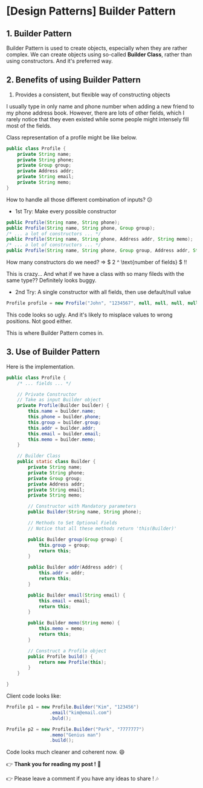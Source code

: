 # [Design Patterns] Builder Pattern


## 1. Builder Pattern

Builder Pattern is used to create objects, especially when they are rather complex.
We can create objects using so-called **Builder Class**, rather than using constructors. And it's preferred way.


## 2. Benefits of using Builder Pattern

1. Provides a consistent, but flexible way of constructing objects

I usually type in only name and phone number when adding a new friend to my phone address book.
However, there are lots of other fields, which I rarely notice that they even existed while some people might intensely fill most of the fields.

Class representation of a profile might be like below.

```java
public class Profile {
    private String name;
    private String phone;
    private Group group;
    private Address addr;
    private String email;
    private String memo;
}
```

How to handle all those different combination of inputs? :confused:

- 1st Try: Make every possible constructor

```java
public Profile(String name, String phone);
public Profile(String name, String phone, Group group);
/* ... a lot of constructors ... */
public Profile(String name, String phone, Address addr, String memo);
/* ... a lot of constructors ... */
public Profile(String name, String phone, Group group, Address addr, String email, String memo);
```

How many constructors do we need? => $ 2 ^ \text{number of fields} $ !!

This is crazy... And what if we have a class with so many fileds with the same type?? Definitely looks buggy.

- 2nd Try: A single constructor with all fields, then use default/null value

```java
Profile profile = new Profile("John", "1234567", null, null, null, null);
```

This code looks so ugly. And it's likely to misplace values to wrong positions. Not good either.

This is where Builder Pattern comes in.


## 3. Use of Builder Pattern

Here is the implementation.

```java
public class Profile {
    /* ... fields ... */

    // Private Constructor
    // Take as input Builder object
    private Profile(Builder builder) {
        this.name = builder.name;
        this.phone = builder.phone;
        this.group = builder.group;
        this.addr = builder.addr;
        this.email = builder.email;
        this.memo = builder.memo;
    }

    // Builder Class
    public static class Builder {
        private String name;
        private String phone;
        private Group group;
        private Address addr;
        private String email;
        private String memo;

        // Constructor with Mandatory parameters
        public Builder(String name, String phone);

        // Methods to Set Optional Fields
        // Notice that all these methods return 'this(Builder)'

        public Builder group(Group group) {
            this.group = group;
            return this;
        }

        public Builder addr(Address addr) {
            this.addr = addr;
            return this;
        }

        public Builder email(String email) {
            this.email = email;
            return this;
        }

        public Builder memo(String memo) {
            this.memo = memo;
            return this;
        }

        // Construct a Profile object
        public Profile build() {
            return new Profile(this);
        }
    }

}
```

Client code looks like:

```java
Profile p1 = new Profile.Builder("Kim", "123456")
                .email("kim@email.com")
                .buld();

Profile p2 = new Profile.Builder("Park", "7777777")
                .memo("Genius man")
                .build();
```

Code looks much cleaner and coherent now. :smile:


:point_right: **Thank you for reading my post !** :pray:

:point_right: Please leave a comment if you have any ideas to share ! :notes:

